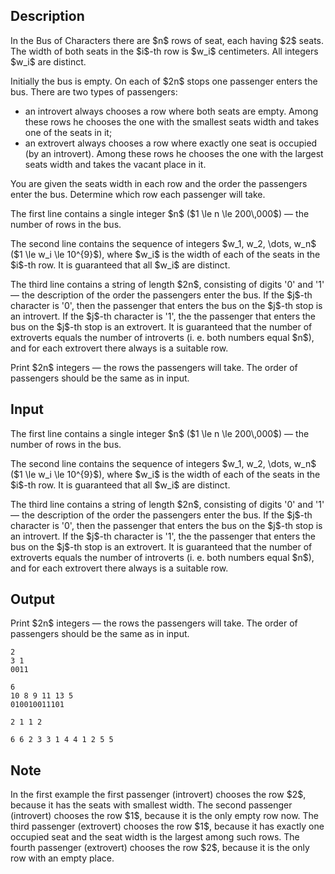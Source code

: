 ## Description

<div><p>In the Bus of Characters there are $n$ rows of seat, each having $2$ seats. The width of both seats in the $i$-th row is $w_i$ centimeters. All integers $w_i$ are distinct.</p><p>Initially the bus is empty. On each of $2n$ stops one passenger enters the bus. There are two types of passengers: </p><ul> <li> an introvert always chooses a row where both seats are empty. Among these rows he chooses the one with the smallest seats width and takes one of the seats in it; </li><li> an extrovert always chooses a row where exactly one seat is occupied (by an introvert). Among these rows he chooses the one with the largest seats width and takes the vacant place in it. </li></ul><p>You are given the seats width in each row and the order the passengers enter the bus. Determine which row each passenger will take.</p></div><div class="input-specification"><p>The first line contains a single integer $n$ ($1 \le n \le 200\,000$) — the number of rows in the bus.</p><p>The second line contains the sequence of integers $w_1, w_2, \dots, w_n$ ($1 \le w_i \le 10^{9}$), where $w_i$ is the width of each of the seats in the $i$-th row. It is guaranteed that all $w_i$ are <span class="tex-font-style-bf">distinct</span>.</p><p>The third line contains a string of length $2n$, consisting of digits '<span class="tex-font-style-tt">0</span>' and '<span class="tex-font-style-tt">1</span>' — the description of the order the passengers enter the bus. If the $j$-th character is '<span class="tex-font-style-tt">0</span>', then the passenger that enters the bus on the $j$-th stop is an introvert. If the $j$-th character is '<span class="tex-font-style-tt">1</span>', the the passenger that enters the bus on the $j$-th stop is an extrovert. It is guaranteed that the number of extroverts <span class="tex-font-style-bf">equals</span> the number of introverts (i.&nbsp;e. both numbers equal $n$), and for each extrovert there <span class="tex-font-style-bf">always</span> is a suitable row.</p></div><div class="output-specification"><p>Print $2n$ integers — the rows the passengers will take. The order of passengers should be the same as in input.</p></div>

## Input

<p>The first line contains a single integer $n$ ($1 \le n \le 200\,000$) — the number of rows in the bus.</p><p>The second line contains the sequence of integers $w_1, w_2, \dots, w_n$ ($1 \le w_i \le 10^{9}$), where $w_i$ is the width of each of the seats in the $i$-th row. It is guaranteed that all $w_i$ are <span class="tex-font-style-bf">distinct</span>.</p><p>The third line contains a string of length $2n$, consisting of digits '<span class="tex-font-style-tt">0</span>' and '<span class="tex-font-style-tt">1</span>' — the description of the order the passengers enter the bus. If the $j$-th character is '<span class="tex-font-style-tt">0</span>', then the passenger that enters the bus on the $j$-th stop is an introvert. If the $j$-th character is '<span class="tex-font-style-tt">1</span>', the the passenger that enters the bus on the $j$-th stop is an extrovert. It is guaranteed that the number of extroverts <span class="tex-font-style-bf">equals</span> the number of introverts (i.&nbsp;e. both numbers equal $n$), and for each extrovert there <span class="tex-font-style-bf">always</span> is a suitable row.</p>

## Output

<p>Print $2n$ integers — the rows the passengers will take. The order of passengers should be the same as in input.</p>





```input1
2
3 1
0011

```




```input2
6
10 8 9 11 13 5
010010011101

```




```output1
2 1 1 2 

```




```output2
6 6 2 3 3 1 4 4 1 2 5 5 

```



## Note

<p>In the first example the first passenger (introvert) chooses the row $2$, because it has the seats with smallest width. The second passenger (introvert) chooses the row $1$, because it is the only empty row now. The third passenger (extrovert) chooses the row $1$, because it has exactly one occupied seat and the seat width is the largest among such rows. The fourth passenger (extrovert) chooses the row $2$, because it is the only row with an empty place.</p>
